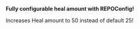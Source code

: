 **Fully configurable heal amount with REPOConfig!**

Increases Heal amount to 50 instead of default 25!